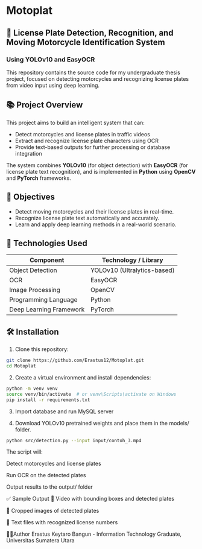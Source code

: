 # Motoplat

## 🚀 License Plate Detection, Recognition, and Moving Motorcycle Identification System 
### Using YOLOv10 and EasyOCR

This repository contains the source code for my undergraduate thesis project, focused on detecting motorcycles and recognizing license plates from video input using deep learning.

## 📚 Project Overview

This project aims to build an intelligent system that can:
- Detect motorcycles and license plates in traffic videos
- Extract and recognize license plate characters using OCR
- Provide text-based outputs for further processing or database integration

The system combines **YOLOv10** (for object detection) with **EasyOCR** (for license plate text recognition), and is implemented in **Python** using **OpenCV** and **PyTorch** frameworks.

## 🎯 Objectives
- Detect moving motorcycles and their license plates in real-time.
- Recognize license plate text automatically and accurately.
- Learn and apply deep learning methods in a real-world scenario.

## 🧠 Technologies Used
| Component          | Technology / Library     |
|-------------------|--------------------------|
| Object Detection  | YOLOv10 (Ultralytics-based) |
| OCR               | EasyOCR                  |
| Image Processing  | OpenCV                   |
| Programming Language | Python                |
| Deep Learning Framework | PyTorch            |


## 🛠️ Installation

1. Clone this repository:
```bash
git clone https://github.com/Erastus12/Motoplat.git
cd Motoplat
```

2. Create a virtual environment and install dependencies:
```bash
python -m venv venv
source venv/bin/activate  # or venv\Scripts\activate on Windows
pip install -r requirements.txt
```

3. Import database and run MySQL server

4. Download YOLOv10 pretrained weights and place them in the models/ folder.
```bash
python src/detection.py --input input/contoh_3.mp4
```

The script will:

Detect motorcycles and license plates

Run OCR on the detected plates

Output results to the output/ folder

✅ Sample Output
🎥 Video with bounding boxes and detected plates

📸 Cropped images of detected plates

📝 Text files with recognized license numbers


🙋‍♂️Author
Erastus Keytaro Bangun - Information Technology Graduate, Universitas Sumatera Utara



